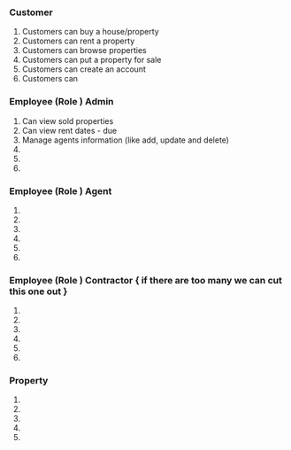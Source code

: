   
### Customer   
  
1. Customers can buy a house/property  
2. Customers can rent a property  
3. Customers can browse properties  
4. Customers can put a property for sale  
5. Customers can create an account 
6. Customers can   
  
### Employee (Role ) Admin  
  
1. Can view sold properties  
2. Can view rent dates - due   
3. Manage agents information (like add, update and delete)
4.  
5.    
6.  
  
### Employee (Role ) Agent  
  
1.  
2.   
3.   
4.  
5.    
6.  
  
### Employee (Role ) Contractor { if there are too many we can cut this one out }  
  
1.  
2.   
3.   
4.  
5.    
6.  
  
### Property  
  
1.  
2.  
3.  
4.  
5.  
